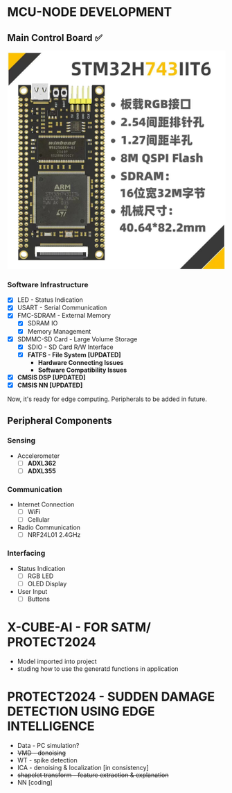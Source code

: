 # MCU-NODE DEVELOPMENT

## Main Control Board ✅
![FK](FANKE743.jpg)
### Software Infrastructure
- [x] LED - Status Indication
- [x] USART - Serial Communication
- [x] FMC-SDRAM - External Memory
  - [x] SDRAM IO
  - [x] Memory Management
- [x] SDMMC-SD Card - Large Volume Storage
  - [x] SDIO - SD Card R/W Interface
  - [x] **FATFS - File System [UPDATED]** 
    - **Hardware Connecting Issues**
    - **Software Compatibility Issues**
- [x] **CMSIS DSP [UPDATED]**
- [x] **CMSIS NN [UPDATED]**

Now, it's ready for edge computing. Peripherals to be added in future.

## Peripheral Components

### Sensing
- Accelerometer
  - [ ] **ADXL362**
  - [ ] **ADXL355**  

### Communication
- Internet Connection
  - [ ] WiFi
  - [ ] Cellular
- Radio Communication
  - [ ] NRF24L01 2.4GHz

### Interfacing
- Status Indication
  - [ ] RGB LED
  - [ ] OLED Display
- User Input
  - [ ] Buttons

# X-CUBE-AI - FOR SATM/ PROTECT2024
- Model imported into project
- studing how to use the generatd functions in application

# PROTECT2024 -  SUDDEN DAMAGE DETECTION USING EDGE INTELLIGENCE
- Data - PC simulation?
- ~~VMD - donoising~~
- WT - spike detection
- ICA - denoising & localization [in consistency]
- ~~shapelet transform - feature extraction & explanation~~
- NN [coding]